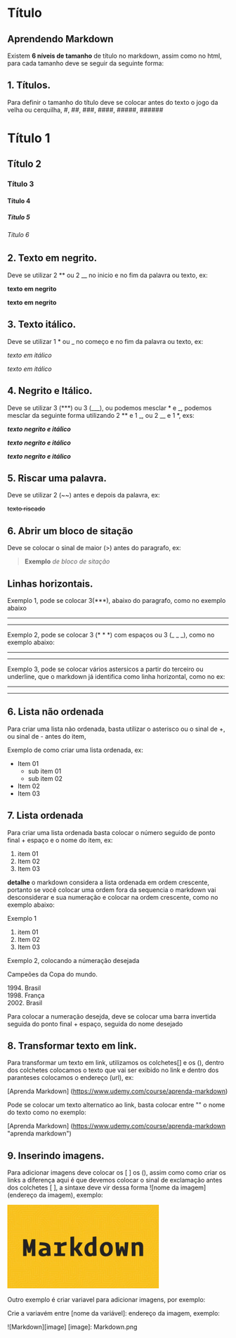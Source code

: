 # Título

## Aprendendo Markdown

Existem **6 níveis de tamanho** de título no markdown, assim como no html, para cada tamanho deve se seguir da seguinte forma:

## 1. Títulos.

Para definir o tamanho do título deve se colocar antes do texto o jogo da velha ou cerquilha, #, ##, ###, ####, #####, ######

# Título 1 
## Título 2
### Título 3
#### Título 4
##### Título 5
###### Título 6

## 2. Texto em negrito.

Deve se utilizar 2 ** ou 2 __ no inicio e no fim da palavra ou texto, ex:

**texto em negrito**

__texto em negrito__

## 3. Texto itálico.

Deve se utilizar 1 * ou _ no começo e no fim da palavra ou texto, ex:

*texto em itálico*

_texto em itálico_

## 4. Negrito e Itálico.

Deve se utilizar 3 (***) ou 3 (___), ou podemos mesclar * e _, podemos mesclar da seguinte forma utilizando 2 ** e 1 _, ou 2 __ e 1 *, exs:

***texto negrito e itálico***

_**texto negrito e itálico**_

__*texto negrito e itálico*__

## 5. Riscar uma palavra.

Deve se utilizar 2 (~~) antes e depois da palavra, ex:

~~texto riscado~~

## 6. Abrir um bloco de sitação

Deve se colocar o sinal de maior (>) antes do paragrafo, ex:

> **Exemplo** *de bloco de sitação*

## Linhas horizontais.

Exemplo 1, pode se colocar 3(***), abaixo do paragrafo, como no exemplo abaixo
*** 
___
Exemplo 2, pode se colocar 3 (* * *) com espaços ou 3 (_ _ _), como no exemplo abaixo:
* * *
_ _ _
Exemplo 3, pode se colocar vários astersicos a partir do terceiro ou underline, que o markdown já identifica como linha horizontal, como no ex:
*********
_________
## 6. Lista não ordenada

Para criar uma lista não ordenada, basta utilizar o asterisco ou o sinal de +, ou sinal de - antes do item,

Exemplo de como criar uma lista ordenada, ex:

* Item 01
    - sub item 01
    - sub item 02
* Item 02
* Item 03

## 7. Lista ordenada

Para criar uma lista ordenada basta colocar o número seguido de ponto final + espaço e o nome do item, ex:

  1. item 01
  2. Item 02
  3. Item 03

**detalhe** o markdown considera a lista ordenada em ordem crescente, portanto se você colocar uma ordem fora da sequencia o markdown vai desconsiderar e sua numeração e colocar na ordem crescente, como no exemplo abaixo:

Exemplo 1

  1. item 01
  4. Item 02
  5. Item 03

Exemplo 2, colocando a númeração desejada

Campeões da Copa do mundo.

1994\. Brasil  
1998\. França  
2002\. Brasil  

Para colocar a numeração desejda, deve se colocar uma barra invertida seguida do ponto final + espaço, seguida do nome desejado

## 8. Transformar texto em link.

Para transformar um texto em link, utilizamos os colchetes[] e os (), dentro dos colchetes colocamos o texto que vai ser exibido no link e dentro dos paranteses colocamos o endereço (url), ex:

[Aprenda Markdown]
(https://www.udemy.com/course/aprenda-markdown)

Pode se colocar um texto alternatico ao link, basta colocar entre "" o nome do texto como no exemplo:

[Aprenda Markdown]
(https://www.udemy.com/course/aprenda-markdown "aprenda markdown")

## 9. Inserindo imagens.

Para adicionar imagens deve colocar os [ ] os (), assim como como criar os links a diferença aqui é que devemos colocar o sinal de exclamação antes dos colchetes [ ], a sintaxe deve vir dessa forma ![nome da imagem] (endereço da imagem), exemplo:

![Markdown](Markdown.png)

Outro exemplo é criar variavel para adicionar imagens, por exemplo:

Crie a variavém entre [nome da variável]: endereço da imagem, exemplo:

![Markdown][image]
[image]: Markdown.png






























